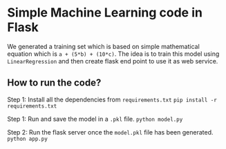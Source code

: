 # Simple Machine Learning code in Flask

We generated a training set which is based on simple mathematical equation which is `a + (5*b) + (10*c)`. The idea is to train this model using `LinearRegression` and then create flask end point to use it as web service.


## How to run the code?

Step 1: Install all the dependencies from `requirements.txt`
`pip install -r requirements.txt`

Step 1: Run and save the model in a `.pkl` file.
`python model.py`

Step 2: Run the flask server once the `model.pkl` file has been generated.
`python app.py`

